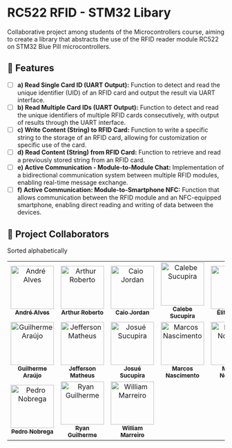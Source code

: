 # RC522 RFID - STM32 Libary
Collaborative project among students of the Microcontrollers course, aiming to create a library that abstracts the use of the RFID reader module RC522 on STM32 Blue Pill microcontrollers.

## 🚀 Features
- [ ] **a) Read Single Card ID (UART Output):** Function to detect and read the unique identifier (UID) of an RFID card and output the result via UART interface.
- [ ] **b) Read Multiple Card IDs (UART Output):** Function to detect and read the unique identifiers of multiple RFID cards consecutively, with output of results through the UART interface.
- [ ] **c) Write Content (String) to RFID Card:** Function to write a specific string to the storage of an RFID card, allowing for customization or specific use of the card.
- [ ] **d) Read Content (String) from RFID Card:** Function to retrieve and read a previously stored string from an RFID card.
- [ ] **e) Active Communication - Module-to-Module Chat:** Implementation of a bidirectional communication system between multiple RFID modules, enabling real-time message exchange.
- [ ] **f) Active Communication: Module-to-Smartphone NFC:** Function that allows communication between the RFID module and an NFC-equipped smartphone, enabling direct reading and writing of data between the devices.

## 👥 Project Collaborators
Sorted alphabetically

<table>
  <tr>
    <td align="center">
      <a href="https://github.com/AndreAlves-18" title="André Alves">
        <img src="https://github.com/AndreAlves-18.png" width="100px;" alt="André Alves"/>
        <br>
        <sub>
          <b>André Alves</b>
        </sub>
      </a>
    </td>
    <td align="center">
      <a href="https://github.com/Arthursnoww" title="Arthur Roberto">
        <img src="https://github.com/Arthursnoww.png" width="100px;" alt="Arthur Roberto"/>
        <br>
        <sub>
          <b>Arthur Roberto</b>
        </sub>
      </a>
    </td>
    <td align="center">
      <a href="https://github.com/CaioJ0rdan" title="Caio Jordan">
        <img src="https://github.com/CaioJ0rdan.png" width="100px;" alt="Caio Jordan"/>
        <br>
        <sub>
          <b>Caio Jordan</b>
        </sub>
      </a>
    </td>
    <td align="center">
      <a href="https://github.com/calebe-sucupira" title="Calebe Sucupira">
        <img src="https://github.com/calebe-sucupira.png" width="100px;" alt="Calebe Sucupira"/>
        <br>
        <sub>
          <b>Calebe Sucupira</b>
        </sub>
      </a>
    </td>
    <td align="center">
      <a href="https://github.com/elitonnmelo" title="Éliton Melo">
        <img src="https://github.com/elitonnmelo.png" width="100px;" alt="Éliton Melo"/>
        <br>
        <sub>
          <b>Éliton Melo</b>
        </sub>
      </a>
    </td>
  </tr>
  <tr>
    <td align="center">
      <a href="https://github.com/guiaf04" title="Guilherme Araújo">
        <img src="https://github.com/guiaf04.png" width="100px;" alt="Guilherme Araújo"/>
        <br>
        <sub>
          <b>Guilherme Araújo</b>
        </sub>
      </a>
    </td>
    <td align="center">
      <a href="#" title="Jefferson Matheus">
        <img src="https://github.com/example.png" width="100px;" alt="Jefferson Matheus"/>
        <br>
        <sub>
          <b>Jefferson Matheus</b>
        </sub>
      </a>
    </td>
    <td align="center">
      <a href="https://github.com/JosueSucupira" title="Josué Sucupira">
        <img src="https://github.com/JosueSucupira.png" width="100px;" alt="Josué Sucupira"/>
        <br>
        <sub>
          <b>Josué Sucupira</b>
        </sub>
      </a>
    </td>
    <td align="center">
      <a href="#" title="Marcos Nascimento">
        <img src="https://github.com/example.png" width="100px;" alt="Marcos Nascimento"/>
        <br>
        <sub>
          <b>Marcos Nascimento</b>
        </sub>
      </a>
    </td>
    <td align="center">
      <a href="https://github.com/marcusnogueiraa" title="Marcus Nogueira">
        <img src="https://github.com/marcusnogueiraa.png" width="100px;" alt="Marcus Nogueira"/>
        <br>
        <sub>
          <b>Marcus Nogueira</b>
        </sub>
      </a>
    </td>
  </tr>
  <tr>
    <td align="center">
      <a href="https://github.com/pedronobredmc" title="Pedro Nobrega">
        <img src="https://github.com/pedronobredmc.png" width="100px;" alt="Pedro Nobrega"/>
        <br>
        <sub>
          <b>Pedro Nobrega</b>
        </sub>
      </a>
    </td>
    <td align="center">
      <a href="https://github.com/ryanguilherme" title="Ryan Guilherme">
        <img src="https://github.com/ryanguilherme.png" width="100px;" alt="Ryan Guilherme"/>
        <br>
        <sub>
          <b>Ryan Guilherme</b>
        </sub>
      </a>
    </td>
    <td align="center">
      <a href="https://github.com/wl11lm" title="William Marreiro">
        <img src="https://github.com/wl11lm.png" width="100px;" alt="William Marreiro"/>
        <br>
        <sub>
          <b>William Marreiro</b>
        </sub>
      </a>
    </td>
  </tr>
</table>
